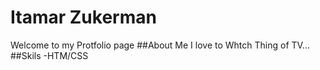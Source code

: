 # Itamar Zukerman
Welcome to my Protfolio page
##About Me
I love to Whtch Thing of TV...
##Skils
-HTM/CSS

